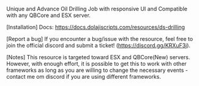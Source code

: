 Unique and Advance Oil Drilling Job with responsive UI and Compatible with any QBCore and ESX server.

[Installation]
Docs: https://docs.dolajiscripts.com/resources/ds-drilling

[Report a bug]
If you encounter a bug/issue with the resource, feel free to join the official discord and submit a ticket! (https://discord.gg/KRXuF3j).

[Notes]
This resource is targeted toward ESX and QBCore(New) servers. However, with enough effort, it is possible to get this to work with
other frameworks as long as you are willing to change the necessary events - contact me om discord if you are using different frameworks.